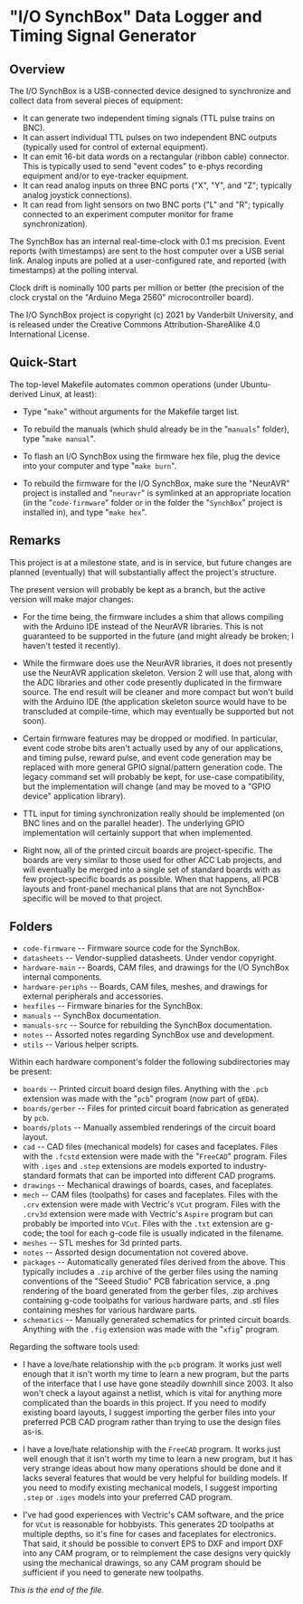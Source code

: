 # "I/O SynchBox" Data Logger and Timing Signal Generator

## Overview

The I/O SynchBox is a USB-connected device designed to synchronize and
collect data from several pieces of equipment:

* It can generate two independent timing signals (TTL pulse trains on BNC).
* It can assert individual TTL pulses on two independent BNC outputs
(typically used for control of external equipment).
* It can emit 16-bit data words on a rectangular (ribbon cable) connector.
This is typically used to send "event codes" to e-phys recording equipment
and/or to eye-tracker equipment.
* It can read analog inputs on three BNC ports ("X", "Y", and "Z"; typically
analog joystick connections).
* It can read from light sensors on two BNC ports ("L" and "R"; typically
connected to an experiment computer monitor for frame synchronization).

The SynchBox has an internal real-time-clock with 0.1 ms precision. Event
reports (with timestamps) are sent to the host computer over a USB serial
link. Analog inputs are polled at a user-configured rate, and reported
(with timestamps) at the polling interval.

Clock drift is nominally 100 parts per million or better (the precision of
the clock crystal on the "Arduino Mega 2560" microcontroller board).

The I/O SynchBox project is copyright (c) 2021 by Vanderbilt University,
and is released under the Creative Commons Attribution-ShareAlike 4.0
International License.


## Quick-Start

The top-level Makefile automates common operations (under Ubuntu-derived
Linux, at least):

* Type "`make`" without arguments for the Makefile target list.

* To rebuild the manuals (which shuld already be in the "`manuals`" folder),
type "`make manual`".

* To flash an I/O SynchBox using the firmware hex file, plug the device
into your computer and type "`make burn`".

* To rebuild the firmware for the I/O SynchBox, make sure the "NeurAVR"
project is installed and "`neuravr`" is symlinked at an appropriate
location (in the "`code-firmware`" folder or in the folder the "`SynchBox`"
project is installed in), and type "`make hex`".


## Remarks

This project is at a milestone state, and is in service, but future changes
are planned (eventually) that will substantially affect the project's
structure.

The present version will probably be kept as a branch, but the active version
will make major changes:

* For the time being, the firmware includes a shim that allows compiling
with the Arduino IDE instead of the NeurAVR libraries. This is not
guaranteed to be supported in the future (and might already be broken; I
haven't tested it recently).

* While the firmware does use the NeurAVR libraries, it does not presently
use the NeurAVR application skeleton. Version 2 will use that, along with
the ADC libraries and other code presently duplicated in the firmware
source. The end result will be cleaner and more compact but won't build with
the Arduino IDE (the application skeleton source would have to be transcluded
at compile-time, which may eventually be supported but not soon).

* Certain firmware features may be dropped or modified. In particular, event
code strobe  bits aren't actually used by any of our applications, and
timing pulse, reward pulse, and event code generation may be replaced with
more general GPIO signal/pattern generation code. The legacy command set will
probably be kept, for use-case compatibility, but the implementation will
change (and may be moved to a "GPIO device" application library).

* TTL input for timing synchronization really should be implemented (on BNC
lines and on the parallel header). The underlying GPIO implementation will
certainly support that when implemented.

* Right now, all of the printed circuit boards are project-specific. The
boards are very similar to those used for other ACC Lab projects, and will
eventually be merged into a single set of standard boards with as few
project-specific boards as possible. When that happens, all PCB layouts
and front-panel mechanical plans that are not SynchBox-specific will be
moved to that project.


## Folders

* `code-firmware` -- Firmware source code for the SynchBox.
* `datasheets` -- Vendor-supplied datasheets. Under vendor copyright.
* `hardware-main` -- Boards, CAM files, and drawings for the I/O SynchBox
internal components.
* `hardware-periphs` -- Boards, CAM files, meshes, and drawings for external
peripherals and accessories.
* `hexfiles` -- Firmware binaries for the SynchBox.
* `manuals` -- SynchBox documentation.
* `manuals-src` -- Source for rebuilding the SynchBox documentation.
* `notes` -- Assorted notes regarding SynchBox use and development.
* `utils` -- Various helper scripts.


Within each hardware component's folder the following subdirectories may be
present:

* `boards` -- Printed circuit board design files. Anything with the `.pcb`
extension was made with the "`pcb`" program (now part of `gEDA`).
* `boards/gerber` -- Files for printed circuit board fabrication as generated
by `pcb`.
* `boards/plots` -- Manually assembled renderings of the circuit board layout.
* `cad` -- CAD files (mechanical models) for cases and faceplates. Files with
the `.fcstd` extension were made with the "`FreeCAD`" program. Files with
`.iges` and `.step` extensions are models exported to industry-standard
formats that can be imported into different CAD programs.
* `drawings` -- Mechanical drawings of boards, cases, and faceplates.
* `mech` -- CAM files (toolpaths) for cases and faceplates. Files with the
`.crv` extension were made with Vectric's `VCut` program. Files with the
`.crv3d` extension were made with Vectric's `Aspire` program but can probably
be imported into `VCut`. Files with the `.txt` extension are g-code; the tool
for each g-code file is usually indicated in the filename.
* `meshes` -- STL meshes for 3d printed parts.
* `notes` -- Assorted design documentation not covered above.
* `packages` -- Automatically generated files derived from the above. This
typically includes a `.zip` archive of the gerber files using the naming
conventions of the "Seeed Studio" PCB fabrication service, a .png rendering
of the board generated from the gerber files, .zip archives containing g-code
toolpaths for various hardware parts, and .stl files containing meshes for
various hardware parts.
* `schematics` -- Manually generated schematics for printed circuit boards.
Anything with the `.fig` extension was made with the "`xfig`" program.


Regarding the software tools used:

* I have a love/hate relationship with the `pcb` program. It works just well
enough that it isn't worth my time to learn a new program, but the parts of
the interface that I use have gone steadily downhill since 2003. It also
won't check a layout against a netlist, which is vital for anything more
complicated than the boards in this project. If you need to modify existing
board layouts, I suggest importing the gerber files into your preferred PCB
CAD program rather than trying to use the design files as-is.

* I have a love/hate relationship with the `FreeCAD` program. It works just
well enough that it isn't worth my time to learn a new program, but it has
very strange ideas about how many operations should be done and it lacks
several features that would be very helpful for building models. If you need
to modify existing mechanical models, I suggest importing `.step` or `.iges`
models into your preferred CAD program.

* I've had good experiences with Vectric's CAM software, and the price for
`VCut` is reasonable for hobbyists. This generates 2D toolpaths at multiple
depths, so it's fine for cases and faceplates for electronics. That said,
it should be possible to convert EPS to DXF and import DXF into any CAM
program, or to reimplement the case designs very quickly using the mechanical
drawings, so any CAM program should be sufficient if you need to generate
new toolpaths.


_This is the end of the file._
